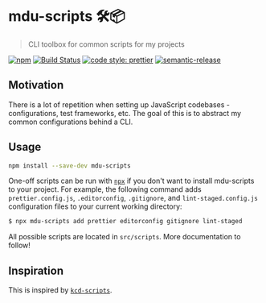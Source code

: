 # mdu-scripts 🛠📦

> CLI toolbox for common scripts for my projects

[![npm](https://img.shields.io/npm/v/mdu-scripts.svg?style=flat-square)](https://npm.im/mdu-scripts)
[![Build Status](https://travis-ci.org/macklinu/mdu-scripts.svg?branch=master)](https://travis-ci.org/macklinu/mdu-scripts)
[![code style: prettier](https://img.shields.io/badge/code_style-prettier-ff69b4.svg)](https://github.com/prettier/prettier)
[![semantic-release](https://img.shields.io/badge/%20%20%F0%9F%93%A6%F0%9F%9A%80-semantic--release-e10079.svg)](https://github.com/semantic-release/semantic-release)

## Motivation

There is a lot of repetition when setting up JavaScript codebases - configurations, test frameworks, etc. The goal of this is to abstract my common configurations behind a CLI.

## Usage

```sh
npm install --save-dev mdu-scripts
```

One-off scripts can be run with [`npx`](https://github.com/zkat/npx) if you don't want to install mdu-scripts to your project. For example, the following command adds `prettier.config.js`, `.editorconfig`, `.gitignore`, and `lint-staged.config.js` configuration files to your current working directory:

```sh
$ npx mdu-scripts add prettier editorconfig gitignore lint-staged
```

All possible scripts are located in `src/scripts`. More documentation to follow!

## Inspiration

This is inspired by [`kcd-scripts`](https://github.com/kentcdodds/kcd-scripts).
